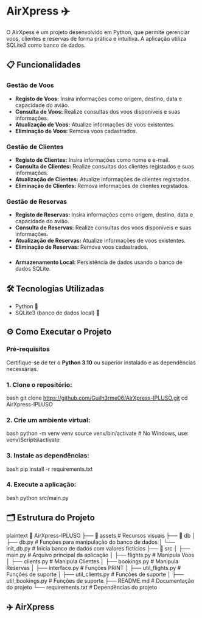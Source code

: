 ﻿# AirXpress ✈️

O AirXpess é um projeto desenvolvido em Python, que permite gerenciar voos, clientes e reservas de forma prática e intuitiva. A aplicação utiliza SQLite3 como banco de dados.

## 📋 Funcionalidades
### Gestão de Voos
- **Registo de Voos:** Insira informações como origem, destino, data e capacidade do avião.
- **Consulta de Voos:** Realize consultas dos voos disponíveis e suas informações.
- **Atualização de Voos:** Atualize informações de voos existentes.
- **Eliminação de Voos:** Remova voos cadastrados.

### Gestão de Clientes
- **Registo de Clientes:** Insira informações como nome e e-mail.
- **Consulta de Clientes:** Realize consultas dos clientes registados e suas informações.
- **Atualização de Clientes:** Atualize informações de clientes registados.
- **Eliminação de Clientes:** Remova informações de clientes registados.

### Gestão de Reservas
- **Registo de Reservas:** Insira informações como origem, destino, data e capacidade do avião.
- **Consulta de Reservas:** Realize consultas dos voos disponíveis e suas informações.
- **Atualização de Reservas:** Atualize informações de voos existentes.
- **Eliminação de Reservas:** Remova voos cadastrados.

###
- **Armazenamento Local:** Persistência de dados usando o banco de dados SQLite.

## 🛠️ Tecnologias Utilizadas
- Python 🐍
- SQLite3 (banco de dados local) 📂

## ⚙️ Como Executar o Projeto

### Pré-requisitos
Certifique-se de ter o **Python 3.10** ou superior instalado e as dependências necessárias. 

### 1. Clone o repositório:
bash
git clone https://github.com/Guilh3rme06/AirXpress-IPLUSO.git
cd AirXpress-IPLUSO
### 2. Crie um ambiente virtual:
bash
python -m venv venv
source venv/bin/activate  # No Windows, use: venv\Scripts\activate
### 3. Instale as dependências:
bash
pip install -r requirements.txt
### 4. Execute a aplicação:
bash
python src/main.py
## 🗂️ Estrutura do Projeto
plaintext
📁 AirXpress-IPLUSO
├── 📂 assets                     # Recursos visuais
├── 📂 db
│   ├── db.py                      # Funções para manipulação do banco de dados
│   └── init_db.py                 # Inicia banco de dados com valores fictícios
├── 📂 src
│   ├── main.py                    # Arquivo principal da aplicação
│   ├── flights.py                 # Manipula Voos
│   ├── clients.py                 # Manipula Clientes
│   ├── bookings.py                # Manipula Reservas
│   ├── interface.py               # Funções PRINT
│   ├── util_flights.py            # Funções de suporte
│   ├── util_clients.py            # Funções de suporte
│   ├── util_bookings.py            # Funções de suporte
├── README.md                 # Documentação do projeto
└── requirements.txt          # Dependências do projeto
## ✈️ AirXpress
